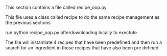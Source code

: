 This section contains a file called recipe_oop.py

This file uses a class called recipe to do the same recipe management as the previous sections

run python recipe_oop.py afterdownloading locally to exectute

The file will instantiate 4 recipes that have been predefined and then run a search for an ingredient in those recipes that have also been pre defined
